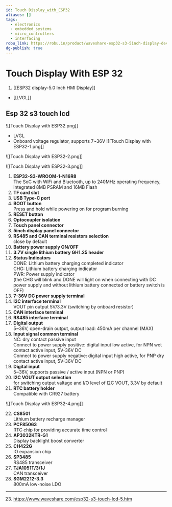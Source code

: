 ```yaml
---
id: Touch_Display_with_ESP32
aliases: []
tags:
  - electronics
  - embedded_systems
  - micro_controllers
  - interfacing
robu_link: https://robu.in/product/waveshare-esp32-s3-5inch-display-development-board-32-bit-lx7-dual-core-processor-up-to-240mhz-frequency-with-onboard-antenna-esp32-with-800x480-display-without-touch/?gad_campaignid=17413441824#tab-questions
dg-publish: true
---
```

# Touch Display With ESP 32 
1. [[ESP32 display-5.0 Inch HMI Display]]
- [[LVGL]]

## Esp 32 s3 touch lcd
![[Touch Display with ESP32.png]]

- LVGL
- Onboard voltage regulator, supports 7~36V
![[Touch Display with ESP32-1.png]]

![[Touch Display with ESP32-2.png]]

![[Touch Display with ESP32-3.png]]

1. **ESP32-S3-WROOM-1-N16R8**  
    The SoC with WiFi and Bluetooth, up to 240MHz operating frequency, integrated 8MB PSRAM and 16MB Flash
2. **TF card slot**
3. **USB Type-C port**
4. **BOOT button**  
    Press and hold while powering on for program burning
5. **RESET button**
6. **Optocoupler isolation**
7. **Touch panel connector**
8. **5inch display panel connector**
9. **RS485 and CAN terminal resistors selection**  
    close by default
10. **Battery power supply ON/OFF**
11. **3.7V single lithium battery GH1.25 header**
12. **Status Indicators**  
    DONE: Lithium battery charging completed indicator  
    CHG: Lithium battery charging indicator  
    PWR: Power supply indicator  
    (the CHG will blink and DONE will light on when connecting with DC power supply and without lithium battery connected or battery switch is OFF)
13. **7-36V DC power supply terminal**
14. **I2C interface terminal**  
    VOUT pin output 5V/3.3V (switching by onboard resistor)
15. **CAN interface terminal**
16. **RS485 interface terminal**
17. **Digital output**  
    5~36V, open-drain output, output load: 450mA per channel (MAX)
18. **Input signal common terminal**  
    NC: dry contact passive input  
    Connect to power supply positive: digital input low active, for NPN wet contact active input, 5V-36V DC  
    Connect to power supply negative: digital input high active, for PNP dry contact active input, 5V-36V DC
19. **Digital input**  
    5~36V, supports passive / active input (NPN or PNP)
20. **I2C VOUT output selection**  
    for switching output valtage and I/O level of I2C VOUT, 3.3V by default
21. **RTC battery holder**  
    Compatible with CR927 battery

![[Touch Display with ESP32-4.png]]

22. **CS8501**  
    Lithium battery recharge manager
23. **PCF85063**  
    RTC chip for providing accurate time control
24. **AP3032KTR-G1**  
    Display backlight boost converter
25. **CH422G**  
    IO expansion chip
26. **SP3485**  
    RS485 transceiver
27. **TJA1051T/3/1J**  
    CAN transceiver
28. **SGM2212-3.3**  
    800mA low-noise LDO
---

23. https://www.waveshare.com/esp32-s3-touch-lcd-5.htm
